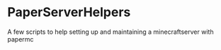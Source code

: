 # PaperServerHelpers
A few scripts to help setting up and maintaining a minecraftserver with papermc
